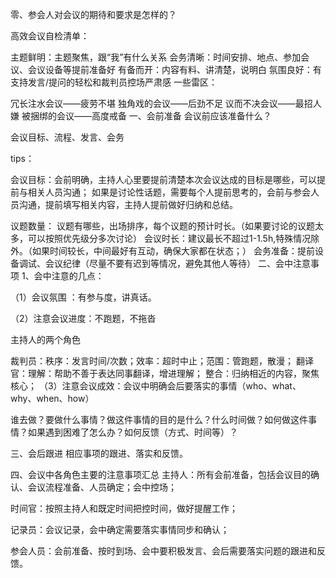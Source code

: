 零、参会人对会议的期待和要求是怎样的？

高效会议自检清单：

主题鲜明：主题聚焦，跟“我”有什么关系
会务清晰：时间安排、地点、参加会议、会议设备等提前准备好
有备而开：内容有料、讲清楚，说明白
氛围良好：有支持发言/提问的轻松和裁判员控场严肃感
一些雷区：

冗长注水会议——疲劳不堪
独角戏的会议——后劲不足
议而不决会议——最招人嫌
被捆绑的会议——高度戒备
一、会前准备
会议前应该准备什么？

会议目标、流程、发言、会务

tips：

会议目标：会前明确，主持人心里要提前清楚本次会议达成的目标是哪些，可以提前与相关人员沟通；
如果是讨论性话题，需要每个人提前思考的，会前与参会人员沟通，提前填写相关内容，主持人提前做好归纳和总结。

议题数量： 议题有哪些，出场排序，每个议题的预计时长。（如果要讨论的议题太多，可以按照优先级分多次讨论）
会议时长：建议最长不超过1-1.5h,特殊情况除外。（如果时间较长，中间最好有互动，确保大家都在状态；）
会务准备：提前设备调试、会议纪律（尽量不要有迟到等情况，避免其他人等待）
二、会中注意事项
1、会中注意的几点：

（1）会议氛围 ：有参与度，讲真话。

（2）注意会议进度：不跑题，不拖沓

主持人的两个角色

裁判员：秩序：发言时间/次数；效率：超时中止；范围：管跑题，散漫；
翻译官：理解：帮助不善于表达同事翻译，增进理解； 整合：归纳相近的内容，聚焦核心；
（3）注意会议成效：会议中明确会后要落实的事情（who、what、why、when、how）

谁去做？要做什么事情？做这件事情的目的是什么？什么时间做？如何做这件事情？如果遇到困难了怎么办？如何反馈（方式、时间等）？



三、会后跟进
相应事项的跟进、落实和反馈。



四、会议中各角色主要的注意事项汇总
主持人：所有会前准备，包括会议目的确认、会议流程准备、人员确定；会中控场；

时间官：按照主持人和既定时间把控时间，做好提醒工作；

记录员：会议记录，会中确定需要落实事情同步和确认；

参会人员：会前准备、按时到场、会中要积极发言、会后需要落实问题的跟进和反馈。